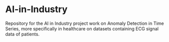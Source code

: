 # AI-in-Industry
Repository for the AI in Industry project work on Anomaly Detection in Time Series, more specifically in healthcare on datasets containing ECG signal data of patients.
